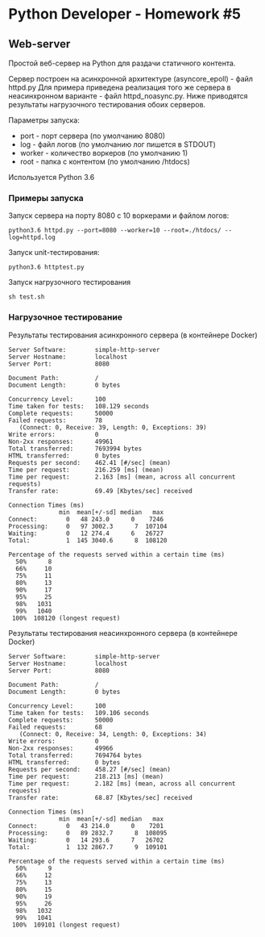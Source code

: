 # Python Developer - Homework #5

## Web-server

Простой веб-сервер на Python для раздачи статичного контента.

Сервер построен на асинхронной архитектуре (asyncore_epoll) - файл httpd.py
Для примера приведена реализация того же сервера в неасинхронном варианте - файл httpd_noasync.py.
Ниже приводятся результаты нагрузочного тестирования обоих серверов.

Параметры запуска:
* port - порт сервера (по умолчанию 8080)
* log - файл логов (по умолчанию лог пишется в STDOUT)
* worker - количество воркеров (по умолчанию 1)
* root - папка с контентом (по умолчанию /htdocs)

Используется Python 3.6

### Примеры запуска

Запуск сервера на порту 8080 с 10 воркерами и файлом логов:

    python3.6 httpd.py --port=8080 --worker=10 --root=./htdocs/ --log=httpd.log

Запуск unit-тестирования:

    python3.6 httptest.py

Запуск нагрузочного тестирования

    sh test.sh

### Нагрузочное тестирование

Результаты тестирования асинхронного сервера (в контейнере Docker)

    Server Software:        simple-http-server
    Server Hostname:        localhost
    Server Port:            8080

    Document Path:          /
    Document Length:        0 bytes

    Concurrency Level:      100
    Time taken for tests:   108.129 seconds
    Complete requests:      50000
    Failed requests:        78
       (Connect: 0, Receive: 39, Length: 0, Exceptions: 39)
    Write errors:           0
    Non-2xx responses:      49961
    Total transferred:      7693994 bytes
    HTML transferred:       0 bytes
    Requests per second:    462.41 [#/sec] (mean)
    Time per request:       216.259 [ms] (mean)
    Time per request:       2.163 [ms] (mean, across all concurrent requests)
    Transfer rate:          69.49 [Kbytes/sec] received

    Connection Times (ms)
                  min  mean[+/-sd] median   max
    Connect:        0   48 243.0      0    7246
    Processing:     0   97 3002.3      7  107104
    Waiting:        0   12 274.4      6   26727
    Total:          1  145 3040.6      8  108120

    Percentage of the requests served within a certain time (ms)
      50%      8
      66%     10
      75%     11
      80%     13
      90%     17
      95%     25
      98%   1031
      99%   1040
     100%  108120 (longest request)


Результаты тестирования неасинхронного сервера (в контейнере Docker)

    Server Software:        simple-http-server
    Server Hostname:        localhost
    Server Port:            8080

    Document Path:          /
    Document Length:        0 bytes

    Concurrency Level:      100
    Time taken for tests:   109.106 seconds
    Complete requests:      50000
    Failed requests:        68
       (Connect: 0, Receive: 34, Length: 0, Exceptions: 34)
    Write errors:           0
    Non-2xx responses:      49966
    Total transferred:      7694764 bytes
    HTML transferred:       0 bytes
    Requests per second:    458.27 [#/sec] (mean)
    Time per request:       218.213 [ms] (mean)
    Time per request:       2.182 [ms] (mean, across all concurrent requests)
    Transfer rate:          68.87 [Kbytes/sec] received

    Connection Times (ms)
                  min  mean[+/-sd] median   max
    Connect:        0   43 214.0      0    7201
    Processing:     0   89 2832.7      8  108095
    Waiting:        0   14 293.6      7   26702
    Total:          1  132 2867.7      9  109101

    Percentage of the requests served within a certain time (ms)
      50%      9
      66%     12
      75%     13
      80%     15
      90%     19
      95%     26
      98%   1032
      99%   1041
     100%  109101 (longest request)


